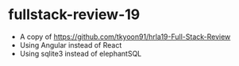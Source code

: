 # fullstack-review-19

- A copy of https://github.com/tkyoon91/hrla19-Full-Stack-Review
- Using Angular instead of React
- Using sqlite3 instead of elephantSQL
